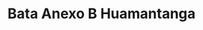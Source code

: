 ---
title: "Bata Anexo B Huamantanga"
url: /puente-piedra/bata-anexo-b-huamantanga/
shop: Schuhe
---